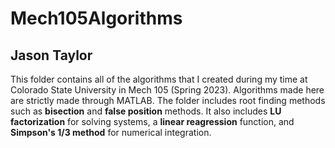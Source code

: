 # Mech105Algorithms
Jason Taylor
---
This folder contains all of the algorithms that I created during my time at Colorado State University in Mech 105 (Spring 2023). Algorithms made here are strictly made through MATLAB. The folder includes 
root finding methods such as **bisection** and **false position** methods. It also includes **LU factorization** for solving systems, a **linear reagression** function, and **Simpson's 1/3 method** for numerical integration.
